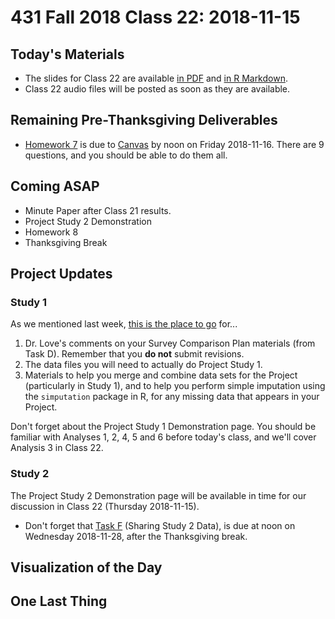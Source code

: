 # 431 Fall 2018 Class 22: 2018-11-15

## Today's Materials

- The slides for Class 22 are available [in PDF](https://github.com/THOMASELOVE/431-2018/blob/master/slides/class22/431_class-22-slides_2018.pdf) and [in R Markdown](https://github.com/THOMASELOVE/THOMASELOVE/431-2018/master/slides/class22/431_class-22-slides_2018.Rmd).
- Class 22 audio files will be posted as soon as they are available.

## Remaining Pre-Thanksgiving Deliverables

- [Homework 7](https://github.com/THOMASELOVE/431-2018/blob/master/homework/Homework6/431-2018-hw7.md) is due to [Canvas](https://canvas.case.edu/) by noon on Friday 2018-11-16. There are 9 questions, and you should be able to do them all.

## Coming ASAP

- Minute Paper after Class 21 results.
- Project Study 2 Demonstration
- Homework 8
- Thanksgiving Break

## Project Updates

### Study 1

As we mentioned last week, [this is the place to go](https://github.com/THOMASELOVE/431-2018-project/tree/master/survey-results) for...

1. Dr. Love's comments on your Survey Comparison Plan materials (from Task D). Remember that you **do not** submit revisions.
2. The data files you will need to actually do Project Study 1.
3. Materials to help you merge and combine data sets for the Project (particularly in Study 1), and to help you perform simple imputation using the `simputation` package in R, for any missing data that appears in your Project.

Don't forget about the Project Study 1 Demonstration page. You should be familiar with Analyses 1, 2, 4, 5 and 6 before today's class, and we'll cover Analysis 3 in Class 22.

### Study 2

The Project Study 2 Demonstration page will be available in time for our discussion in Class 22 (Thursday 2018-11-15).

- Don't forget that [Task F](https://thomaselove.github.io/431-2018-project/taskF.html) (Sharing Study 2 Data), is due at noon on Wednesday 2018-11-28, after the Thanksgiving break.

## Visualization of the Day

## One Last Thing
